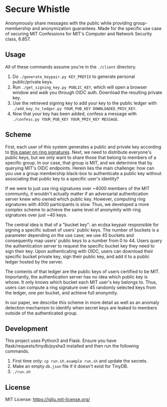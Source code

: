 Secure Whistle
==

Anonymously share messages with the public while providing group-membership and anonymization guarantees. Made for the specific use case of securing MIT Confessions for MIT's Computer and Network Security class, 6.857.

## Usage

All of these commands assume you're in the `./client` directory.

1. Do `./generate_keypair.py KEY_PREFIX` to generate personal public/private keys.
2. Run `./get_signing_key.py PUBLIC_KEY`, which will open a browser window and walk you through OIDC auth. Download the resulting private key.
3. Use the retrieved signing key to add your key to the public ledger with `./add_key_to_ledger.py YOUR_PUB_KEY DOWNLOADED_PRIV_KEY`.
4. Now that your key has been added, confess a message with `./confess.py YOUR_PUB_KEY YOUR_PRIV_KEY MESSAGE`.

## Scheme

First, each user of this system generates a public and private key according to [this paper on ring signatures](https://eprint.iacr.org/2004/027.pdf). Next, we need to distribute everyone's public keys, but we only want to share those that belong to members of a specific group. In our case, that group is MIT, and we determine that by querying MIT's OIDC endpoints. Herein lies the main challenge: how can you use a group membership black-box to authenticate a public key without associating that public key to a specific user's identity?

If we were to just use ring signatures over ~4000 members of the MIT community, it wouldn't actually matter if an adversarial authentication server knew who owned which public key. However, computing ring signatures with 4000 participants is slow. Thus, we developed a more complex scheme to achieve the same level of anonymity with ring signatures over just ~40 keys.

The central idea is that of a "bucket key": an ecdsa keypair responsible for signing a specific subset of users' public keys. The number of buckets is a parameter depending on the use case; we use 45 buckets and consequently map users' public keys to a number from 0 to 44. Users query the authentication server to request the specific bucket key they need to sign their key. Upon authenticating with OIDC, users can download their specific bucket private key, sign their public key, and add it to a public ledger hosted by the server.

The contents of that ledger are the public keys of users certified to be MIT. Importantly, the authentication server has no idea which public key is whose. It only knows which bucket each MIT user's key belongs to. Thus, users can compute a ring signature over 45 randomly selected keys from the ledger, one per bucket, and achieve full anonymity.

In our paper, we describe this scheme in more detail as well as an anomaly detection mechanism to identify when secret keys are leaked to members outside of the authenticated group.

## Development

This project uses Python3 and Flask. Ensure you have flask/requests/tinydb/pysha3 installed and then run the following commands.

1. First time only: `cp run.sh.example run.sh` and update the secrets.
2. Make an empty `db.json` file if it doesn't exist for TinyDB.
3. `./run.sh`

## License

MIT License: https://igliu.mit-license.org/
